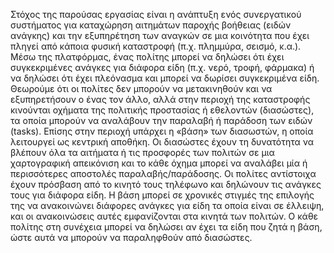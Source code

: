 Στόχος της παρούσας εργασίας είναι η ανάπτυξη ενός συνεργατικού συστήματος για καταχώρηση
αιτημάτων παροχής βοήθειας (ειδών ανάγκης) και την εξυπηρέτηση των αναγκών σε μια κοινότητα που
έχει πληγεί από κάποια φυσική καταστροφή (π.χ. πλημμύρα, σεισμό, κ.α.). Μέσω της πλατφόρμας, ένας
πολίτης μπορεί να δηλώσει ότι έχει συγκεκριμένες ανάγκες για διάφορα είδη (π.χ. νερό, τροφή, φάρμακα)
ή να δηλώσει ότι έχει πλεόνασμα και μπορεί να δωρίσει συγκεκριμένα είδη.
Θεωρούμε ότι οι πολίτες δεν μπορούν να μετακινηθούν και να εξυπηρετήσουν ο ένας τον άλλο, αλλά στην
περιοχή της καταστροφής κινούνται οχήματα της πολιτικής προστασίας ή εθελοντών (διασώστες), τα οποία
μπορούν να αναλάβουν την παραλαβή ή παράδοση των ειδών (tasks). Επίσης στην περιοχή υπάρχει η
«βάση» των διασωστών, η οποία λειτουργεί ως κεντρική αποθήκη.
Οι διασώστες έχουν τη δυνατότητα να βλέπουν όλα τα αιτήματα ή τις προσφορές των πολιτών σε μια
χαρτογραφική απεικόνιση και το κάθε όχημα μπορεί να αναλάβει μία ή περισσότερες αποστολές
παραλαβής/παράδοσης. Οι πολίτες αντίστοιχα έχουν πρόσβαση από το κινητό τους τηλέφωνο και
δηλώνουν τις ανάγκες τους για διάφορα είδη. Η βάση μπορεί σε χρονικές στιγμές της επιλογής της να
ανακοινώνει διάφορες ανάγκες για είδη τα οποία είναι σε έλλειψη, και οι ανακοινώσεις αυτές εμφανίζονται
στα κινητά των πολιτών. Ο κάθε πολίτης στη συνέχεια μπορεί να δηλώσει αν έχει τα είδη που ζητά η βάση,
ώστε αυτά να μπορούν να παραληφθούν από διασώστες.

